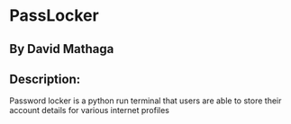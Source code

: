# PassLocker
## By David Mathaga
## Description:
Password locker is a python run terminal that users are able to store their account details for various internet profiles


